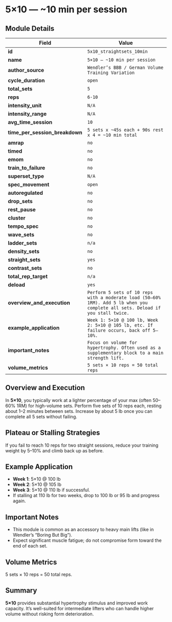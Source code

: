 # 5×10 — ~10 min per session

## Module Details

| Field                          | Value                                                                                                                          |
| ------------------------------ | ------------------------------------------------------------------------------------------------------------------------------ |
| **id**                         | `5x10_straightsets_10min`                                                                                                      |
| **name**                       | `5×10 — ~10 min per session`                                                                                                   |
| **author_source**              | `Wendler’s BBB / German Volume Training Variation`                                                                             |
| **cycle_duration**             | `open`                                                                                                                         |
| **total_sets**                 | `5`                                                                                                                            |
| **reps**                       | `6-10`                                                                                                                         |
| **intensity_unit**             | `N/A`                                                                                                                          |
| **intensity_range**            | `N/A`                                                                                                                          |
| **avg_time_session**           | `10`                                                                                                                           |
| **time_per_session_breakdown** | `5 sets x ~45s each + 90s rest x 4 = ~10 min total`                                                                            |
| **amrap**                      | `no`                                                                                                                           |
| **timed**                      | `no`                                                                                                                           |
| **emom**                       | `no`                                                                                                                           |
| **train_to_failure**           | `no`                                                                                                                           |
| **superset_type**              | `N/A`                                                                                                                          |
| **spec_movement**              | `open`                                                                                                                         |
| **autoregulated**              | `no`                                                                                                                           |
| **drop_sets**                  | `no`                                                                                                                           |
| **rest_pause**                 | `no`                                                                                                                           |
| **cluster**                    | `no`                                                                                                                           |
| **tempo_spec**                 | `no`                                                                                                                           |
| **wave_sets**                  | `no`                                                                                                                           |
| **ladder_sets**                | `n/a`                                                                                                                          |
| **density_sets**               | `no`                                                                                                                           |
| **straight_sets**              | `yes`                                                                                                                          |
| **contrast_sets**              | `no`                                                                                                                           |
| **total_rep_target**           | `n/a`                                                                                                                          |
| **deload**                     | `yes`                                                                                                                          |
| **overview_and_execution**     | `Perform 5 sets of 10 reps with a moderate load (50–60% 1RM). Add 5 lb when you complete all sets. Deload if you stall twice.` |
| **example_application**        | `Week 1: 5×10 @ 100 lb, Week 2: 5×10 @ 105 lb, etc. If failure occurs, back off 5–10%.`                                        |
| **important_notes**            | `Focus on volume for hypertrophy. Often used as a supplementary block to a main strength lift.`                                |
| **volume_metrics**             | `5 sets × 10 reps = 50 total reps`                                                                                             |

## Overview and Execution

In **5×10**, you typically work at a lighter percentage of your max (often 50–60% 1RM) for high-volume sets. Perform five sets of 10 reps each, resting about 1–2 minutes between sets. Increase by about 5 lb once you can complete all 5 sets without failing.

## Plateau or Stalling Strategies

If you fail to reach 10 reps for two straight sessions, reduce your training weight by 5–10% and climb back up as before.

## Example Application

- **Week 1**: 5×10 @ 100 lb
- **Week 2**: 5×10 @ 105 lb
- **Week 3**: 5×10 @ 110 lb if successful.
- If stalling at 110 lb for two weeks, drop to 100 lb or 95 lb and progress again.

## Important Notes

- This module is common as an accessory to heavy main lifts (like in Wendler’s “Boring But Big”).
- Expect significant muscle fatigue; do not compromise form toward the end of each set.

## Volume Metrics

5 sets × 10 reps = 50 total reps.

## Summary

**5×10** provides substantial hypertrophy stimulus and improved work capacity. It’s well-suited for intermediate lifters who can handle higher volume without risking form deterioration.